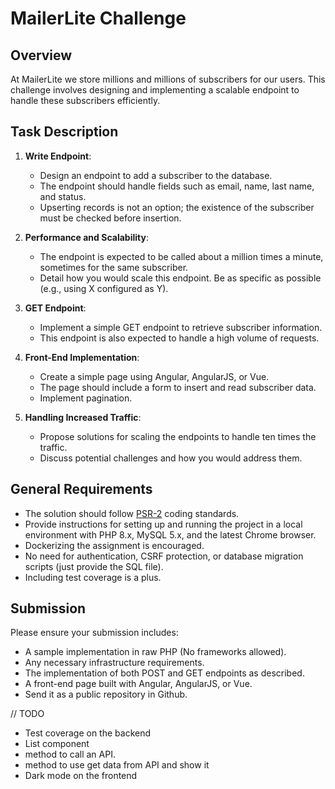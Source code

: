 # MailerLite Challenge

## Overview
At MailerLite we store millions and millions of subscribers for our users. This challenge involves designing and implementing a scalable endpoint to handle these subscribers efficiently.

## Task Description

1. **Write Endpoint**:
   - Design an endpoint to add a subscriber to the database.
   - The endpoint should handle fields such as email, name, last name, and status.
   - Upserting records is not an option; the existence of the subscriber must be checked before insertion.

2. **Performance and Scalability**:
   - The endpoint is expected to be called about a million times a minute, sometimes for the same subscriber.
   - Detail how you would scale this endpoint. Be as specific as possible (e.g., using X configured as Y).

3. **GET Endpoint**:
   - Implement a simple GET endpoint to retrieve subscriber information.
   - This endpoint is also expected to handle a high volume of requests.

4. **Front-End Implementation**:
   - Create a simple page using Angular, AngularJS, or Vue.
   - The page should include a form to insert and read subscriber data.
   - Implement pagination.

5. **Handling Increased Traffic**:
   - Propose solutions for scaling the endpoints to handle ten times the traffic.
   - Discuss potential challenges and how you would address them.

## General Requirements

- The solution should follow [PSR-2](https://www.php-fig.org/psr/psr-2/) coding standards.
- Provide instructions for setting up and running the project in a local environment with PHP 8.x, MySQL 5.x, and the latest Chrome browser.
- Dockerizing the assignment is encouraged.
- No need for authentication, CSRF protection, or database migration scripts (just provide the SQL file).
- Including test coverage is a plus.

## Submission

Please ensure your submission includes:

- A sample implementation in raw PHP (No frameworks allowed).
- Any necessary infrastructure requirements.
- The implementation of both POST and GET endpoints as described.
- A front-end page built with Angular, AngularJS, or Vue.
- Send it as a public repository in Github.


// TODO
- Test coverage on the backend
- List component
- method to call an API.
- method to use get data from API and show it
- Dark mode on the frontend